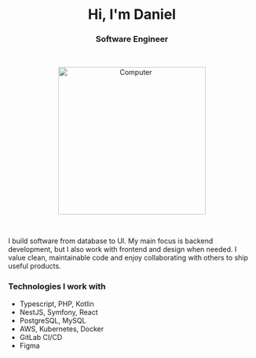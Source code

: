 <h1 align='center'>Hi, I'm Daniel</h1>
<h3 align='center'>Software Engineer</h3>
<br>

<p align='center'>
<img src="https://raw.githubusercontent.com/MicaelliMedeiros/micaellimedeiros/master/image/computer-illustration.png" width="300px" align="center" alt="Computer">
</p>
<br>

<p>
    I build software from database to UI. My main focus is backend development, but I also work with frontend and design when needed. I value clean, maintainable code and enjoy collaborating with others to ship useful products.
</p>

<h3>Technologies I work with</h3>

- Typescript, PHP, Kotlin  
- NestJS, Symfony, React  
- PostgreSQL, MySQL  
- AWS, Kubernetes, Docker  
- GitLab CI/CD  
- Figma  
